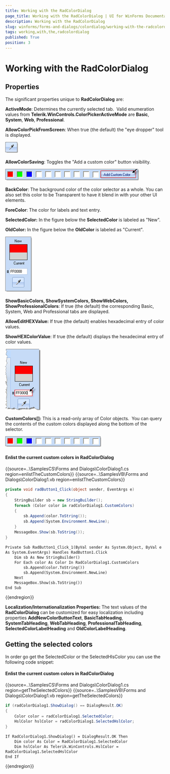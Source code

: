 ```yaml
---
title: Working with the RadColorDialog
page_title: Working with the RadColorDialog | UI for WinForms Documentation
description: Working with the RadColorDialog
slug: winforms/forms-and-dialogs/colordialog/working-with-the-radcolordialog
tags: working,with,the,radcolordialog
published: True
position: 3
---
```


# Working with the RadColorDialog
 
## Properties

The significant properties unique to __RadColorDialog__ are:

__ActiveMode__: Determines the currently selected tab.  Valid enumeration values from __Telerik.WinControls.ColorPickerActiveMode__ are __Basic__, __System__, __Web__, __Professional__.

__AllowColorPickFromScreen__: When true (the default) the "eye dropper" tool is displayed.

![forms-and-dialogs-colordialog-working-with-the-radcolordialog 001](images/forms-and-dialogs-colordialog-working-with-the-radcolordialog001.png)

__AllowColorSaving__: Toggles the "Add a custom color" button visibility.

![forms-and-dialogs-colordialog-working-with-the-radcolordialog 002](images/forms-and-dialogs-colordialog-working-with-the-radcolordialog002.png)

__BackColor__: The background color of the color selector as a whole. You can also set this color to be Transparent to have it blend in with your other UI elements.

__ForeColor__: The color for labels and text entry.

__SelectedColor:__ In the figure below the __SelectedColor__ is labeled as "New".

__OldColor:__ In the figure below the __OldColor__ is labeled as "Current".

![forms-and-dialogs-colordialog-working-with-the-radcolordialog 003](images/forms-and-dialogs-colordialog-working-with-the-radcolordialog003.png)

__ShowBasicColors, ShowSystemColors, ShowWebColors, ShowProfessionalColors__: If true (the default) the corresponding Basic, System, Web and Professional tabs are displayed.

__AllowEditHEXValue:__ If true (the default) enables hexadecimal entry of color values.

__ShowHEXColorValue__: If true (the default) displays the hexadecimal entry of color values.

![forms-and-dialogs-colordialog-working-with-the-radcolordialog 004](images/forms-and-dialogs-colordialog-working-with-the-radcolordialog004.png)

__CustomColors[]:__ This is a read-only array of Color objects.  You can query the contents of the custom colors displayed along the bottom of the selector.

![forms-and-dialogs-colordialog-working-with-the-radcolordialog 005](images/forms-and-dialogs-colordialog-working-with-the-radcolordialog005.png)

#### Enlist the current custom colors in RadColorDialog 

{{source=..\SamplesCS\Forms and Dialogs\ColorDialog1.cs region=enlistTheCustomColors}} 
{{source=..\SamplesVB\Forms and Dialogs\ColorDialog1.vb region=enlistTheCustomColors}} 

````C#
private void radButton1_Click(object sender, EventArgs e)
{
    StringBuilder sb = new StringBuilder();
    foreach (Color color in radColorDialog1.CustomColors)
    {
        sb.Append(color.ToString());
        sb.Append(System.Environment.NewLine);
    }
    MessageBox.Show(sb.ToString());
}

````
````VB.NET
Private Sub RadButton1_Click_1(ByVal sender As System.Object, ByVal e As System.EventArgs) Handles RadButton1.Click
    Dim sb As New StringBuilder()
    For Each color As Color In RadColorDialog1.CustomColors
        sb.Append(color.ToString())
        sb.Append(System.Environment.NewLine)
    Next
    MessageBox.Show(sb.ToString())
End Sub

````

{{endregion}} 
 

__Localization/Internationalization Properties:__ The text values of the __RadColorDialog__ can be customized for easy localization including properties __AddNewColorButtonText__, __BasicTabHeading__, __SystemTabHeading__, __WebTabHeading__, __ProfessionalTabHeading__, __SelectedColorLabelHeading__ and __OldColorLabelHeading__.

## Getting the selected colors

In order go get the SelectedColor or the SelectedHlsColor you can use the following code snippet:

#### Enlist the current custom colors in RadColorDialog 

{{source=..\SamplesCS\Forms and Dialogs\ColorDialog1.cs region=getTheSelectedColors}} 
{{source=..\SamplesVB\Forms and Dialogs\ColorDialog1.vb region=getTheSelectedColors}} 

````C#
if (radColorDialog1.ShowDialog() == DialogResult.OK)
{
    Color color = radColorDialog1.SelectedColor;
    HslColor hslColor = radColorDialog1.SelectedHslColor;
}

````
````VB.NET
If RadColorDialog1.ShowDialog() = DialogResult.OK Then
    Dim color As Color = RadColorDialog1.SelectedColor
    Dim hslColor As Telerik.WinControls.HslColor = RadColorDialog1.SelectedHslColor
End If

````

{{endregion}} 



